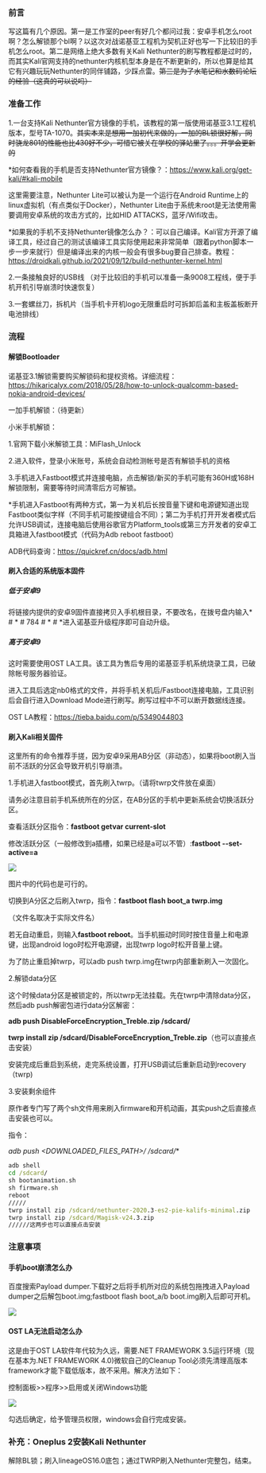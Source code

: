 ### 前言

写这篇有几个原因。第一是工作室的peer有好几个都问过我：安卓手机怎么root啊？怎么解锁那个bl啊？以这次对战诺基亚工程机为契机正好也写一下比较旧的手机怎么root。第二是网络上绝大多数有关Kali Nethunter的刷写教程都是过时的，而其实Kali官网支持的nethunter内核机型本身是在不断更新的，所以也算是给其它有兴趣玩玩Nethunter的同伴铺路，少踩点雷。~~第三是为了水笔记和水数码论坛的经验（这真的可以说吗）~~

### 准备工作

1.一台支持Kali Nethunter官方镜像的手机，该教程的第一版使用诺基亚3.1工程机版本，型号TA-1070。~~其实本来是想用一加初代来做的，一加的BL锁很好解，同时骁龙801的性能也比430好不少，可惜它被关在学校的驿站里了。。。开学会更新的~~

*如何查看我的手机是否支持Nethunter官方镜像？：https://www.kali.org/get-kali/#kali-mobile 

这里需要注意，Nethunter Lite可以被认为是一个运行在Android Runtime上的linux虚拟机（有点类似于Docker），Nethunter Lite由于系统未root是无法使用需要调用安卓系统的攻击方式的，比如HID ATTACKS，蓝牙/Wifi攻击。

*如果我的手机不支持Nethunter镜像怎么办？：可以自己编译。Kali官方开源了编译工具，经过自己的测试该编译工具实际使用起来非常简单（跟着python脚本一步一步来就行）但是编译出来的内核一般会有很多bug要自己排查。教程：https://droidkali.github.io/2021/09/12/build-nethunter-kernel.html

2.一条接触良好的USB线 （对于比较旧的手机可以准备一条9008工程线，便于手机开机引导崩溃时快速恢复）

3.一套螺丝刀，拆机片（当手机卡开机logo无限重启时可拆卸后盖和主板盖板断开电池排线）

### 流程

#### 解锁Bootloader

诺基亚3.1解锁需要购买解锁码和提权资格。详细流程：https://hikaricalyx.com/2018/05/28/how-to-unlock-qualcomm-based-nokia-android-devices/

一加手机解锁：（待更新）

小米手机解锁：

1.官网下载小米解锁工具：MiFlash_Unlock

2.进入软件，登录小米账号，系统会自动检测帐号是否有解锁手机的资格

3.手机进入Fastboot模式并连接电脑，点击解锁/新买的手机可能有360H或168H解锁限制，需要等待时间清零后方可解锁。

*手机进入Fastboot有两种方式，第一为关机后长按音量下键和电源键知道出现Fastboot类似字样（不同手机可能按键组合不同）；第二为手机打开开发者模式后允许USB调试，连接电脑后使用谷歌官方Platform_tools或第三方开发者的安卓工具箱进入fastboot模式（代码为Adb reboot fastboot）

ADB代码查询：https://quickref.cn/docs/adb.html

#### 刷入合适的系统版本固件

##### 低于安卓9

将链接内提供的安卓9固件直接拷贝入手机根目录，不要改名，在拨号盘内输入* # * # 784 # * # *进入诺基亚升级程序即可自动升级。

##### 高于安卓9

这时需要使用OST LA工具。该工具为售后专用的诺基亚手机系统烧录工具，已破除帐号服务器验证。

进入工具后选定nb0格式的文件，并将手机关机后/Fastboot连接电脑，工具识别后会自行进入Download Mode进行刷写。刷写过程中不可以断开数据线连接。

OST LA教程：https://tieba.baidu.com/p/5349044803

#### 刷入Kali相关固件

这里所有的命令推荐手搓，因为安卓9采用AB分区（非动态），如果将boot刷入当前不活跃的分区会导致开机引导崩溃。

1.手机进入fastboot模式，首先刷入twrp。（请将twrp文件放在桌面）

请务必注意目前手机系统所在的分区，在AB分区的手机中更新系统会切换活跃分区。

查看活跃分区指令：**fastboot getvar current-slot**

修改活跃分区（一般修改到a插槽，如果已经是a可以不管）:**fastboot --set-active=a**

![](https://cdn.jsdelivr.net/gh/IssacL04/IHS@img/img/202404151145878.png)

图片中的代码也是可行的。

切换到A分区之后刷入twrp，指令：**fastboot flash boot_a twrp.img**

（文件名取决于实际文件名）

若无自动重启，则输入**fastboot reboot**。当手机振动时同时按住音量上和电源键，出现android logo时松开电源键，出现twrp logo时松开音量上键。

为了防止重启掉twrp，可以adb push twrp.img在twrp内部重新刷入一次固化。

2.解锁data分区

这个时候data分区是被锁定的，所以twrp无法挂载。先在twrp中清除data分区，然后adb push解密包进行data分区解密：

**adb push DisableForceEncryption_Treble.zip /sdcard/**

**twrp install zip /sdcard/DisableForceEncryption_Treble.zip**（也可以直接点击安装）

安装完成后重启到系统，走完系统设置，打开USB调试后重新启动到recovery（twrp)

3.安装剩余组件

原作者专门写了两个sh文件用来刷入firmware和开机动画，其实push之后直接点击安装也可以。

指令：

**adb push <DOWNLOADED_FILES_PATH>/* /sdcard/**

```cmd
adb shell
cd /sdcard/
sh bootanimation.sh
sh firmware.sh
reboot
/////
twrp install zip /sdcard/nethunter-2020.3-es2-pie-kalifs-minimal.zip
twrp install zip /sdcard/Magisk-v24.3.zip
//////这两步也可以直接点击安装
```

### 注意事项

#### 手机boot崩溃怎么办

百度搜索Payload dumper.下载好之后将手机所对应的系统包拖拽进入Payload dumper之后解包boot.img;fastboot flash boot_a/b boot.img刷入后即可开机。

![](https://cdn.jsdelivr.net/gh/IssacL04/IHS@img/img/202404151145602.png)

#### OST LA无法启动怎么办

这是由于OST LA软件年代较为久远，需要.NET FRAMEWORK 3.5运行环境（现在基本为.NET FRAMEWORK 4.0)微软自己的Cleanup Tool必须先清理高版本framework才能下载低版本，故不采用。解决方法如下：

控制面板>>程序>>启用或关闭Windows功能

![](https://cdn.jsdelivr.net/gh/IssacL04/IHS@img/img/202404151145596.png)

勾选后确定，给予管理员权限，windows会自行完成安装。

### 补充：Oneplus 2安装Kali Nethunter

解除BL锁；刷入lineageOS16.0底包；通过TWRP刷入Nethunter完整包，结束。